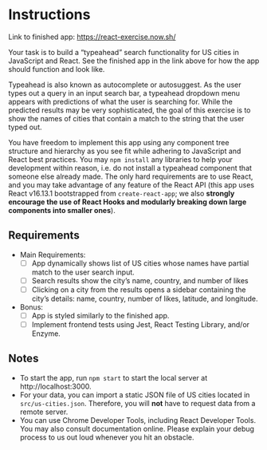 # Instructions
Link to finished app: https://react-exercise.now.sh/

Your task is to build a “typeahead” search functionality for US cities in JavaScript and React. See the finished app in the link above for how the app should function and look like.

Typeahead is also known as autocomplete or autosuggest. As the user types out a query in an input search bar, a typeahead dropdown menu appears with predictions of what the user is searching for. While the predicted results may be very sophisticated, the goal of this exercise is to show the names of cities that contain a match to the string that the user typed out.

You have freedom to implement this app using any component tree structure and hierarchy as you see fit while adhering to JavaScript and React best practices. You may `npm install` any libraries to help your development within reason, i.e. do not install a typeahead component that someone else already made. The only hard requirements are to use React, and you may take advantage of any feature of the React API (this app uses React v16.13.1 bootstrapped from `create-react-app`; we also **strongly encourage the use of React Hooks and modularly breaking down large components into smaller ones**).

## Requirements
- Main Requirements:
	- [ ] App dynamically shows list of US cities whose names have partial match to the user search input.
	- [ ] Search results show the city’s name, country, and number of likes
	- [ ] Clicking on a city from the results opens a sidebar containing the city’s details: name, country, number of likes, latitude, and longitude.
- Bonus:
	- [ ] 	App is styled similarly to the finished app.
	- [ ] Implement frontend tests using Jest, React Testing Library, and/or Enzyme.

## Notes
- To start the app, run `npm start` to start the local server at http://localhost:3000.
- For your data, you can import a static JSON file of US cities located in `src/us-cities.json`. Therefore, you will **not** have to request data from a remote server.
- You can use Chrome Developer Tools, including React Developer Tools. You may also consult documentation online. Please explain your debug process to us out loud whenever you hit an obstacle.